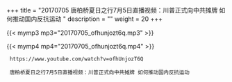 +++
title = "20170705  唐柏桥夏日之行7月5日直播视频：川普正式向中共摊牌 如何推动国内反抗运动 "
description = ""
weight = 20
+++

{{< mymp3 mp3="20170705_ofhunjozt6q.mp3" >}}

{{< mymp4 mp4="20170705_ofhunjozt6q.mp4" >}}

     https://www.youtube.com/watch?v=ofhUnjozT6Q 
     
     唐柏桥夏日之行7月5日直播视频：川普正式向中共摊牌 如何推动国内反抗运动 
